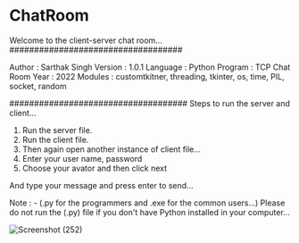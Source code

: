 # ChatRoom
Welcome to the client-server chat room...
###################################

Author 	  :    Sarthak Singh
Version	  :    1.0.1
Language  :    Python
Program   :    TCP Chat Room
Year      :    2022
Modules	  :    customtkitner, threading, tkinter, os, time, PIL, socket, random

####################################
Steps to run the server and client...

1. Run the server file.
2. Run the client file.
3. Then again open another instance of client file...
4. Enter your user name, password
5. Choose your avator and then click next

And type your message and press enter to send...

Note : - (.py for the programmers and .exe for the common users...)
Please do not run the (.py) file if you don't have Python installed in your computer...

![Screenshot (252)](https://github.com/SarthakTools/ChatRoom/assets/114976722/0ca8e135-e1c0-428f-be2d-28cbf7724af7)

